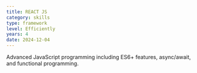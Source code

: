 ```yaml
---
title: REACT JS
category: skills
type: framework
level: Efficiently
years: 4
date: 2024-12-04
---
```


Advanced JavaScript programming including ES6+ features, async/await, and functional programming.
